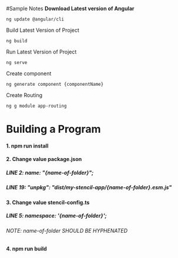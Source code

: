 #Sample Notes
**Download Latest version of Angular**

    ng update @angular/cli
Build Latest Version of Project

    ng build
Run Latest Version of Project

    ng serve
Create component

    ng generate component {componentName}
Create Routing

    ng g module app-routing 


# Building a Program
#### 1. npm run install
#### 2. Change value package.json
##### LINE 2: name: "{name-of-folder}"; 
##### LINE 19: "unpkg": "dist/my-stencil-app/{name-of-folder}.esm.js"
#### 3. Change value stencil-config.ts
##### LINE 5: namespace: '{name-of-folder}'; 
###### NOTE: name-of-folder SHOULD BE HYPHENATED
#### 4. npm run build
